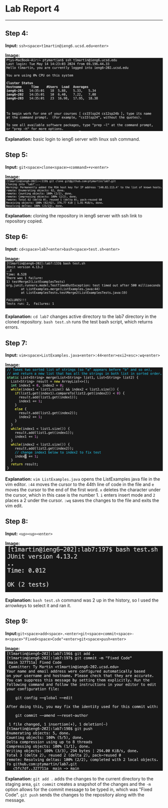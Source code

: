 # Lab Report 4
---

## Step 4:

**Input:** `ssh<space>t1martin@ieng6.ucsd.edu<enter>`

**Image:** ![Step 4](step-4.png)

**Explanation:** basic login to ieng6 server with linux ssh command.


## Step 5:

**Input:** `git<space>clone<space><command>+v<enter>`

**Image:** ![Step 5](step-5.png)

**Explanation:** cloning the repository in ieng6 server with ssh link to repository copied.


## Step 6:

**Input:** `cd<space>lab7<enter>bash<space>test.sh<enter>`

**Image:** ![Step 6](step-6.png)

**Explanation:** `cd lab7` changes active directory to the lab7 directory in the cloned repository. `bash test.sh` runs the test bash script, which returns errors.

## Step 7:

**Input:** `vim<space>ListExamples.java<enter>:44<enter>exi2<esc>:wq<enter>`

**Image:** ![Step 7](step-7.png)

**Explanation:** `vim ListExamples.java` opens the ListExamples java file in the vim editor. `:44` moves the cursor to the 44th line of code in the file and `e` moves the cursor to the end of the first word. `x` deletes the character under the cursor, which in this case is the number 1. `i` enters insert mode and `2` places a 2 under the cursor. `:wq` saves the changes to the file and exits the vim edit.

## Step 8:

**Input:** `<up><up><enter>`

**Image:** ![Step 8](step-8.png)

**Explanation:** `bash test.sh` command was 2 up in the history, so I used the arrowkeys to select it and ran it.

## Step 9:

**Input:**`git<space>add<space>.<enter>git<space>commit<space>-m<space>"Fixed<space>Code"<enter>git<space>push<enter>`

**Image:** ![Step 9](step-9.png)

**Explanation:** `git add .` adds the changes to the current directory to the staging area, `git commit` creates a snapshot of the changes and the `-m` option allows for the commit message to be typed in, which was "Fixed Code". `git push` sends the changes to the repository along with the message.
